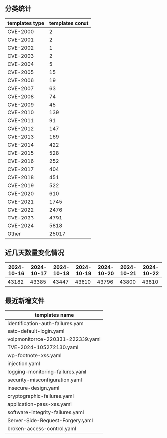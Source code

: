 ## 分类统计
| templates type | templates conut | 
| --- | --- |
| CVE-2000 | 2 |
| CVE-2001 | 2 |
| CVE-2002 | 1 |
| CVE-2003 | 2 |
| CVE-2004 | 5 |
| CVE-2005 | 15 |
| CVE-2006 | 19 |
| CVE-2007 | 63 |
| CVE-2008 | 74 |
| CVE-2009 | 45 |
| CVE-2010 | 139 |
| CVE-2011 | 91 |
| CVE-2012 | 147 |
| CVE-2013 | 169 |
| CVE-2014 | 422 |
| CVE-2015 | 528 |
| CVE-2016 | 252 |
| CVE-2017 | 404 |
| CVE-2018 | 451 |
| CVE-2019 | 522 |
| CVE-2020 | 610 |
| CVE-2021 | 1745 |
| CVE-2022 | 2476 |
| CVE-2023 | 4791 |
| CVE-2024 | 5818 |
| Other | 25017 |
## 近几天数量变化情况
|2024-10-16 | 2024-10-17 | 2024-10-18 | 2024-10-19 | 2024-10-20 | 2024-10-21 | 2024-10-22|
|--- | ------ | ------ | ------ | ------ | ------ | ---|
|43182 | 43385 | 43447 | 43610 | 43796 | 43800 | 43810|
## 最近新增文件
| templates name | 
| --- |
| identification-auth-failures.yaml |
| sato-default-login.yaml |
| voipmonitorrce-220331-222339.yaml |
| TVE-2024-105272130.yaml |
| wp-footnote-xss.yaml |
| injection.yaml |
| logging-monitoring-failures.yaml |
| security-misconfiguration.yaml |
| insecure-design.yaml |
| cryptographic-failures.yaml |
| application-pass-xss.yaml |
| software-integrity-failures.yaml |
| Server-Side-Request-Forgery.yaml |
| broken-access-control.yaml |
